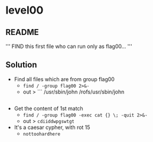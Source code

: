 # level00

## README
'''
FIND this first file who can run only as flag00...
'''

## Solution

 * Find all files which are from group flag00
   * `find / -group flag00 2>&-`
   * out > ```
		/usr/sbin/john
		/rofs/usr/sbin/john
   ```
 * Get the content of 1st match
   * `find / -group flag00 -exec cat {} \; -quit 2>&-`
   * out > `cdiiddwpgswtgt`
 * It's a caesar cypher, with rot 15
   * `nottoohardhere`
